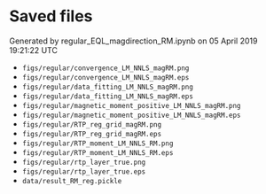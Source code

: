 # Saved files 


Generated by regular_EQL_magdirection_RM.ipynb on 05 April 2019 19:21:22 UTC

*  `figs/regular/convergence_LM_NNLS_magRM.png` 
*  `figs/regular/convergence_LM_NNLS_magRM.eps` 
*  `figs/regular/data_fitting_LM_NNLS_magRM.png` 
*  `figs/regular/data_fitting_LM_NNLS_magRM.eps` 
*  `figs/regular/magnetic_moment_positive_LM_NNLS_magRM.png` 
*  `figs/regular/magnetic_moment_positive_LM_NNLS_magRM.eps` 
*  `figs/regular/RTP_reg_grid_magRM.png` 
*  `figs/regular/RTP_reg_grid_magRM.eps` 
*  `figs/regular/RTP_moment_LM_NNLS_RM.png` 
*  `figs/regular/RTP_moment_LM_NNLS_RM.eps` 
*  `figs/regular/rtp_layer_true.png` 
*  `figs/regular/rtp_layer_true.eps` 
*  `data/result_RM_reg.pickle` 
